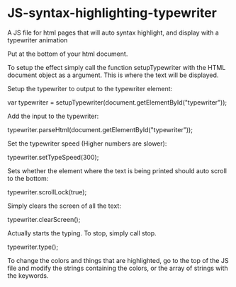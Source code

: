# JS-syntax-highlighting-typewriter
A JS file for html pages that will auto syntax highlight, and display with a typewriter animation

Put <script type="text/javascript" src="typewriter.js"></script> at the bottom of your html document.

To setup the effect simply call the function setupTypewriter with the HTML document object as a argument.
This is where the text will be displayed.

Setup the typewriter to output to the typewriter element:

var typewriter = setupTypewriter(document.getElementById("typewriter"));

Add the input to the typewriter:

typewriter.parseHtml(document.getElementById("typewriter"));

Set the typewriter speed (Higher numbers are slower):

typewriter.setTypeSpeed(300);

Sets whether the element where the text is being printed should auto scroll to the bottom:

typewriter.scrollLock(true);

Simply clears the screen of all the text:

typewriter.clearScreen();

Actually starts the typing. To stop, simply call stop.

typewriter.type();

To change the colors and things that are highlighted, go to the top of the JS file and modify the strings containing the colors, or the
array of strings with the keywords.
